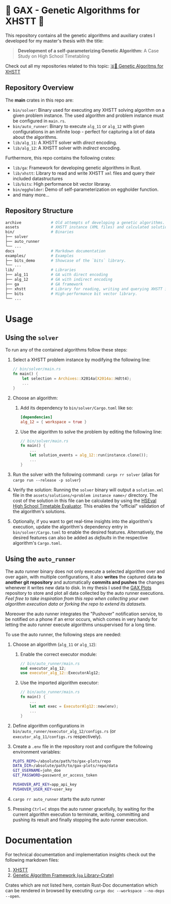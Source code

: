 # 🧬 GAX - Genetic Algorithms for XHSTT 🧬
This repository contains all the genetic algorithms and auxiliary crates I
developed for my master's thesis with the title:
> **Development of a self-parameterizing Genetic Algorithm:**
> A Case Study on High School Timetabling

Check out all my repositories related to this topic:
[🇧🧬 Genetic Algoritms for XHSTT](https://github.com/stars/biwecka/lists/genetic-alg-for-xhstt)


## Repository Overview
The **main** crates in this repo are:
-   `bin/solver`: Binary used for executing any XHSTT solving algorithm on a
    given problem instance. The used algorithm and problem instance must be
    configured in `main.rs`.
-   `bin/auto_runner`: Binary to execute `alg_11` or `alg_12` with
    given configurations in an infinite loop - perfect for capturing a lot
    of data about the algorithms.
-   `lib/alg_11`: A XHSTT solver with *direct* encoding.
-   `lib/alg_12`: A XHSTT solver with *indirect* encoding.


Furthermore, this repo contains the following crates:
-   `lib/ga`: Framework for developing genetic algorithms in Rust.
-   `lib/xhstt`: Library to read and write XHSTT `xml` files and query their
    included datastructures
-   `lib/bits`: High performance bit vector libraray.
-   `bin/eggholder`: Demo of self-parameterization on eggholder function.
-   and many more...


## Repository Structure
```sh
archive             # Old attempts of developing a genetic algorithms.
assets              # XHSTT instance (XML files) and calculated solutions.
bin/                # Binaries
├── solver
├── auto_runner
└── ...
docs                # Markdown documentation
examples/           # Examples
├── bits_demo       # Showcase of the `bits` library.
└── ...
lib/                # Libraries
├── alg_11          # GA with direct encoding
├── alg_12          # GA with indirect encoding
├── ga              # GA framework
├── xhstt           # Library for reading, writing and querying XHSTT instances
├── bits            # High-performance bit vector library.
└── ...
```

<!-- Usage ----------------------------------------------------------------- -->
# Usage
## Using the `solver`
To run any of the contained algorithms follow these steps:
1.  Select a XHSTT problem instance by modifying the following line:
    ```rust
    // bin/solver/main.rs
    fn main() {
        let selection = Archives::X2014a(X2014a::Hdtt4);
        ...
    }
    ```

2.  Choose an algorithm:
    1.  Add its dependency to `bin/solver/Cargo.toml` like so:
        ```toml
        [dependencies]
        alg_12 = { workspace = true }
        ```

    2.  Use the algorithm to solve the problem by editing the following line:
        ```rust
        // bin/solver/main.rs
        fn main() {
            ...
            let solution_events = alg_12::run(instance.clone());
            ...
        }
        ```

3.  Run the solver with the following command: `cargo rr solver`
    (alias for `cargo run --release -p solver`)

4.  Verify the solution: Running the `solver` binary will output a
    `solution.xml` file in the `assets/solutions/<problem instance name>/`
    directory. The cost of the solution in this file can be calculated by using
    the [HSEval High School Timetable Evaluator](http://jeffreykingston.id.au/cgi-bin/hseval.cgi).
    This enables the "official" validation of the algorithm's solutions.

5.  Optionally, if you want to get real-time insights into the algorithm's
    execution, update the algorithm's dependency entry in
    `bin/solver/Cargo.toml` to enable the desired features.
    Alternatively, the desired features can also be added as *defaults* in the
    respective algorithm's `Cargo.toml`.


## Using the `auto_runner`
The auto runner binary does not only execute a selected algorithm over and
over again, with multiple configurations, it also **writes** the captured data
**to another git repository** and automatically **commits and pushes** the
changes whenever it writes new data to disk.
In my thesis I used the [GAX Plots](https://github.com/biwecka/gax-plots)
repository to store and plot all data collected by the auto runner executions.
*Feel free to take inspiration from this repo when collecting your own*
*algorithm execution data or forking the repo to extend its datasets.*

Moreover the auto runner integrates the "Pushover" notification service, to be
notified on a phone if an error occurs, which comes in very handy for letting
the auto runner execute algorithms unsupervised for a long time.

To use the auto runner, the following steps are needed:
1.  Choose an algorithm (`alg_11` or `alg_12`):
    1.  Enable the correct executor module:
        ```rust
        // bin/auto_runner/main.rs
        mod executor_alg_12;
        use executor_alg_12::ExecutorAlg12;
        ```

    2.  Use the imported algorithm executor:
        ```rust
        // bin/auto_runner/main.rs
        fn main() {
            ...
            let mut exec = ExecutorAlg12::new(env);
            ...
        }
        ```

2.  Define algorithm configurations in
    `bin/auto_runner/executor_alg_12/configs.rs`
    (or `executor_alg_11/configs.rs` respectively).

3.  Create a `.env` file in the repository root and configure the following
    environment variables:
    ```sh
    PLOTS_REPO=/absolute/path/to/gax-plots/repo
    DATA_DIR=/absolute/path/to/gax-plots/repo/data
    GIT_USERNAME=john_doe
    GIT_PASSWORD=password_or_access_token

    PUSHOVER_API_KEY=app_api_key
    PUSHOVER_USER_KEY=user_key
    ```

4.  `cargo rr auto_runner` starts the auto runner

5.  Pressing `Ctrl`+`C` stops the auto runner gracefully, by waiting for the
    current algorithm execution to terminate, writing, committing and pushing
    its result and finally stopping the auto runner execution.


<!-- Documentation --------------------------------------------------------- -->
# Documentation
For technical documentation and implementation insights check out the following
markdown files:
1.  [XHSTT](./xhstt/main.md)
2.  [Genetic Algorithm Framework (`ga` Library-Crate)](../lib/ga/README.md)

Crates which are not listed here, contain Rust-Doc documentation which can
be rendered in browsed by executing `cargo doc --workspace --no-deps --open`.


<!-- ----------------------------------------------------------------------- -->
